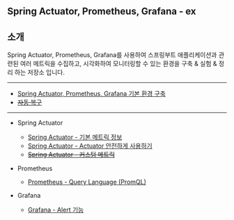 ## Spring Actuator, Prometheus, Grafana - ex

## 소개
Spring Actuator, Prometheus, Grafana를 사용하여 스프링부트 애플리케이션과 관련된 여러 메트릭을 수집하고, 시각화하여 모니터링할 수 있는 환경을 구축 & 실험 & 정리 하는 저장소 입니다.

---
- [Spring Actuator, Prometheus, Grafana 기본 환경 구축](https://github.com/Gonue/springboot-monitoring-in-action/blob/main/posts/simple-environment)
- ~~[자동 복구]()~~

---

- Spring Actuator
   - [Spring Actuator - 기본 메트릭 정보](https://github.com/Gonue/springboot-monitoring-in-action/blob/main/posts/metric)
   - [Spring Actuator - Actuator 안전하게 사용하기](https://techblog.woowahan.com/9232/)
   - ~~[Spring Actuator - 커스텀 메트릭]()~~


- Prometheus
   - [Prometheus - Query Language (PromQL)](https://github.com/Gonue/springboot-monitoring-in-action/blob/main/posts/PromQL)


- Grafana
   - [Grafana - Alert 기능](https://github.com/Gonue/springboot-monitoring-in-action/blob/main/posts/alerting-ex)